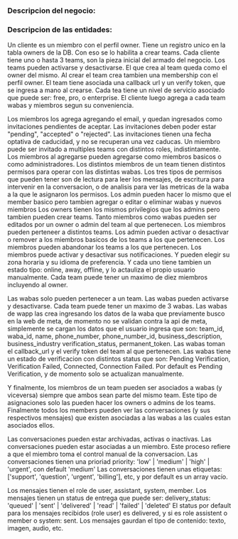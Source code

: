 ### Descripcion del negocio:

<!--

Tengo un backend que es un servicio que recibe mensajes de whatsapp y los procesa, en heroku.
Guarda mensajes y conversaciones en Supabase, el proyecto esta creado con el starter de supabase autentication y nextjs asi que estan todos los files necesarios para eso.
Un frontend en nextjs con tw y shadcn, un theme light and dark, donde mis clientes se dan de alta con la autenticacion de supabase.
Tengo hooks, algo de context y SWR.
En el frontend se ven los mensajes procesados y se configuran los equipos
Desde ahi previamente me tienen que validar en facebook y dar permisos para crearles una app, una waba, un catalogo o permitirme asociar otros previamente previamente creados a su cuenta.
Al hacerlo yo le editaria el campo callback url para que meta envie los webhooks a la direccion que yo le pase.
El ciente crea un team, agrega emails de miembros, agrega wabas de meta para gestionar. define cuales miembros manejan cuales wabas, cuales permisos les da para cada waba (assignments) y en funcion de ello se le asignan los mensajes entrantes.

 -->

### Descripcion de las entidades:

Un cliente es un miembro con el perfil owner. Tiene un registro unico en la tabla owners de la DB.
Con eso se lo habilita a crear teams.
Cada cliente tiene uno o hasta 3 teams, son la pieza inicial del armado del negocio.
Los teams pueden activarse y desactivarse.
El que crea al team queda como el owner del mismo.
Al crear el team crea tambien una membership con el perfil owner.
El team tiene asociada una callback url y un verify token, que se ingresa a mano al crearse.
Cada tea tiene un nivel de servicio asociado que puede ser: free, pro, o enterprise.
El cliente luego agrega a cada team wabas y miembros segun su conveniencia.

Los miembros los agrega agregando el email, y quedan ingresados como invitaciones pendientes de aceptar.
Las invitaciones deben poder estar "pending", "accepted" o "rejected".
Las invitaciones tienen una fecha optativa de caducidad, y no se recuperan una vez caducas.
Un miembro puede ser invitado a multiples teams con distintos roles, indistintamente.
Los miembros al agregarse pueden agregarse como miembros basicos o como administradores.
Los distintos miembros de un team tienen distintos permisos para operar con las distintas wabas.
Los tres tipos de permisos que pueden tener son de lectura para leer los mensajes, de escritura para intervenir en la conversacion, o de analisis para ver las metricas de la waba a la que le asignaron los permisos.
Los admin pueden hacer lo mismo que el member basico pero tambien agregar o editar o eliminar wabas y nuevos miembros
Los owners tienen los mismos privilegios que los admins pero tambien pueden crear teams.
Tanto miembros como wabas pueden ser editados por un owner o admin del team al que pertenecen.
Los miembros pueden perteneer a distintos teams.
Los admin pueden activar o desactivar o remover a los miembros basicos de los teams a los que pertenecen.
Los miembros pueden abandonar los teams a los que pertenecen.
Los miembros puede activar y desactivar sus notificaciones.
Y pueden elegir su zona horaria y su idioma de preferencia.
Y cada uno tiene tambien un estado tipo: online, away, offline, y lo actauliza el propio usuario manualmente.
Cada team puede tener un maximo de diez miembros incluyendo al owner.

Las wabas solo pueden pertenecer a un team.
Las wabas pueden activarse y desactivarse.
Cada team puede tener un maximo de 3 wabas.
Las wabas de wapp las crea ingresando los datos de la waba que previamente busco en la web de meta, de momento no se validan contra la api de meta, simplemente se cargan los datos que el usuario ingresa que son: team_id, waba_id, name, phone_number, phone_number_id,
business_description, business_industry verification_status, permanent_token.
Las wabas toman el callback_url y el verify token del team al que pertenecen.
Las wabas tiene un estado de verificacion con distintos status que son: Pending Verification, Verification Failed, Connected, Connection Failed. Por default es Pending Verification, y de momento solo se actualizan manualmente.

Y finalmente, los miembros de un team pueden ser asociados a wabas (y viceversa) siempre que ambos sean parte del mismo team.
Este tipo de asignaciones solo las pueden hacer los owners o admins de los teams.
Finalmente todos los members pueden ver las conversaciones (y sus respectivos mensajes) que existen asociadas a las wabas a las cuales estan asociados ellos.

Las conversaciones pueden estar archivadas, activas o inactivas.
Las conversaciones pueden estar asociadas a un miembro. Este proceso refiere a que el miembro toma el control manual de la conversacion.
Las conversaciones tienen una prioriad priority: 'low' | 'medium' | 'high' | 'urgent', con default 'medium'
Las conversaciones tienen unas etiquetas: ['support', 'question', 'urgent', 'billing'], etc, y por default es un array vacío.

Los mensajes tienen el role de user, assistant, system, member.
Los mensajes tienen un status de entrega que puede ser: delivery_status: 'queued' | 'sent' | 'delivered' | 'read' | 'failed' | 'deleted'
El status por default para los mensajes recibidos (role user) es delivered, y si es role assistent o member o system: sent.
Los mensajes gaurdan el tipo de contenido: texto, imagen, audio, etc.

